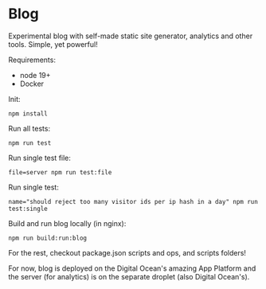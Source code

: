 # Blog

Experimental blog with self-made static site generator, analytics and other tools. Simple, yet powerful!

Requirements:
 * node 19+
 * Docker

Init:
```
npm install
```

Run all tests:
```
npm run test
```

Run single test file:
```
file=server npm run test:file
```

Run single test:
```
name="should reject too many visitor ids per ip hash in a day" npm run test:single
```

Build and run blog locally (in nginx):
```
npm run build:run:blog
```

For the rest, checkout package.json scripts and ops, and scripts folders!


For now, blog is deployed on the Digital Ocean's amazing App Platform and the server (for analytics) is on the separate droplet (also Digital Ocean's).
